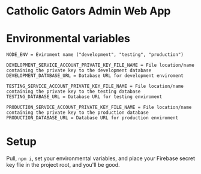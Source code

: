 # Catholic Gators Admin Web App

# Environmental variables
```
NODE_ENV = Eviroment name ("development", "testing", "production")

DEVELOPMENT_SERVICE_ACCOUNT_PRIVATE_KEY_FILE_NAME = File location/name containing the private key to the development database
DEVELOPMENT_DATABASE_URL = Database URL for development enviroment

TESTING_SERVICE_ACCOUNT_PRIVATE_KEY_FILE_NAME = File location/name containing the private key to the testing database
TESTING_DATABASE_URL = Database URL for testing enviroment

PRODUCTION_SERVICE_ACCOUNT_PRIVATE_KEY_FILE_NAME = File location/name containing the private key to the production database
PRODUCTION_DATABASE_URL = Database URL for production enviroment

```

# Setup
Pull, `npm i`, set your environmental variables, and place your Firebase secret key flie in the project root, and you'll be good.

